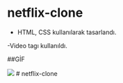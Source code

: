 # netflix-clone

- HTML, CSS kullanılarak tasarlandı.

-Video tagı kullanıldı.

##GİF

<img src="netflix gif.gif" />
# netflix-clone
